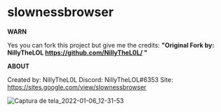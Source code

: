 # slownessbrowser
**WARN**

Yes you can fork this project but give me the credits:
**"Original Fork by: NillyTheLOL
https://github.com/NillyTheL0L/ "**


**ABOUT**

Created by: NillyTheL0L
Discord: NillyTheLOL#6353
Site: https://sites.google.com/view/slownessbrowser


![Captura de tela_2022-01-06_12-31-53](https://user-images.githubusercontent.com/97253814/148442381-f6083bd4-9862-4091-b22b-cea9c141f300.png)


